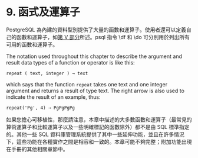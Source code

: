 # 9. 函式及運算子

PostgreSQL 為內建的資料型別提供了大量的函數和運算子。使用者還可以定義自己的函數和運算子，如[第 V 部分](../../server-programming/)所述。psql 指令 \df 和 \do 可分別用於列出所有可用的函數和運算子。

The notation used throughout this chapter to describe the argument and result data types of a function or operator is like this:

```text
repeat ( text, integer ) → text
```

which says that the function `repeat` takes one text and one integer argument and returns a result of type text. The right arrow is also used to indicate the result of an example, thus:

```text
repeat('Pg', 4) → PgPgPgPg
```

如果您擔心可移植性，那麼請注意，本章中描述的大多數函數和運算子（最常見的算術運算子和比較運算子以及一些明確標記的函數除外）都不是由 SQL 標準指定的。其他一些 SQL 資料庫管理系統提供了其中一些延伸功能，並且在許多情況下，這些功能在各種實作之間是相容和一致的。本章可能不夠完整；附加功能出現在手冊的其他相關章節中。

